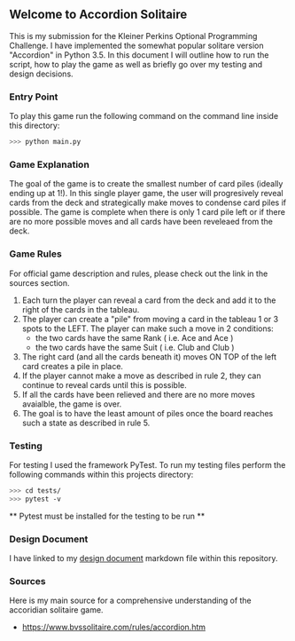 ## Welcome to Accordion Solitaire
This is my submission for the Kleiner Perkins Optional Programming Challenge. I have implemented the somewhat popular solitare version "Accordion" in Python 3.5. In this document I will outline how to run the script, how to play the game as well as briefly go over my testing and design decisions.

### Entry Point
To play this game run the following command on the command line inside this directory:
```bash
>>> python main.py
```

### Game Explanation
The goal of the game is to create the smallest number of card piles (ideally ending up at 1!). In this single player game, the user will progresively reveal cards from the deck and strategically make moves to condense card piles if possible. The game is complete when there is only 1 card pile left or if there are no more possible moves and all cards have been reveleaed from the deck.

### Game Rules
For official game description and rules, please check out the link in the sources section.
1. Each turn the player can reveal a card from the deck and add it to the right of the cards in the tableau.
2. The player can create a "pile" from moving a card in the tableau 1 or 3 spots to the LEFT. The player can make such a move in 2 conditions:
	* the two cards have the same Rank ( i.e. Ace and Ace )
	* the two cards have the same Suit ( i.e. Club and Club )
3. The right card (and all the cards beneath it) moves ON TOP of the left card creates a pile in place.
4. If the player cannot make a move as described in rule 2, they can continue to reveal cards until this is possible.
5. If all the cards have been relieved and there are no more moves avaialble, the game is over.
6. The goal is to have the least amount of piles once the board reaches such a state as described in rule 5.

### Testing
For testing I used the framework PyTest. To run my testing files perform the following commands within this projects directory:
```bash
>>> cd tests/
>>> pytest -v
```
** Pytest must be installed for the testing to be run **

### Design Document
I have linked to my [design document] markdown file within this repository.

### Sources
Here is my main source for a comprehensive understanding of the accoridian solitaire game.
- https://www.bvssolitaire.com/rules/accordion.htm

[design document]: https://github.com/akiljames83/Accordion-Solitaire/blob/master/DesignDocument.md